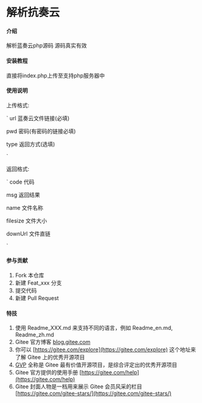 # 解析抗奏云

#### 介绍
解析蓝奏云php源码
源码真实有效

#### 安装教程

直接将index.php上传至支持php服务器中

#### 使用说明

上传格式:


`
url 蓝奏云文件链接(必填)


pwd 密码(有密码的链接必填)


type 返回方式(选填)


`

返回格式:


`
code 代码


msg 返回结果


name 文件名称


filesize 文件大小


downUrl 文件直链

`

#### 参与贡献

1.  Fork 本仓库
2.  新建 Feat_xxx 分支
3.  提交代码
4.  新建 Pull Request


#### 特技

1.  使用 Readme\_XXX.md 来支持不同的语言，例如 Readme\_en.md, Readme\_zh.md
2.  Gitee 官方博客 [blog.gitee.com](https://blog.gitee.com)
3.  你可以 [https://gitee.com/explore](https://gitee.com/explore) 这个地址来了解 Gitee 上的优秀开源项目
4.  [GVP](https://gitee.com/gvp) 全称是 Gitee 最有价值开源项目，是综合评定出的优秀开源项目
5.  Gitee 官方提供的使用手册 [https://gitee.com/help](https://gitee.com/help)
6.  Gitee 封面人物是一档用来展示 Gitee 会员风采的栏目 [https://gitee.com/gitee-stars/](https://gitee.com/gitee-stars/)
